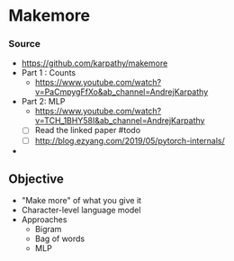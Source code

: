 # Makemore 
### Source
- https://github.com/karpathy/makemore
- Part 1 : Counts
  - https://www.youtube.com/watch?v=PaCmpygFfXo&ab_channel=AndrejKarpathy
- Part 2: MLP
  - https://www.youtube.com/watch?v=TCH_1BHY58I&ab_channel=AndrejKarpathy
  - [ ] Read the linked paper #todo
  - [ ] http://blog.ezyang.com/2019/05/pytorch-internals/
- 

## Objective
- "Make more" of what you give it
- Character-level language model
- Approaches
  - Bigram
  - Bag of words
  - MLP